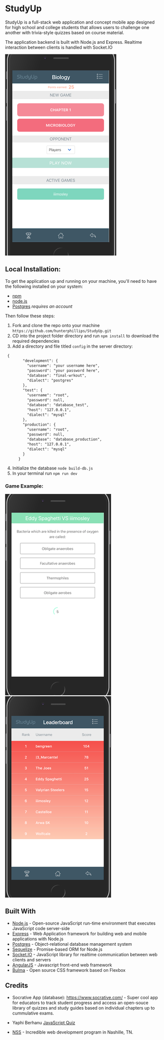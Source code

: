# StudyUp

StudyUp is a full-stack web application and concept mobile app designed for high school and college students that allows users to challenge one another with trivia-style quizzes based on course material.

The application backend is built with Node.js and Express. Realtime interaction between clients is handled with Socket.IO

![Course screen](./client/styles/images/course.png)

## Local Installation:

To get the application up and running on your machine, you'll need to have the following installed on your system:

* [npm](https://www.npmjs.com/)
* [node.js](https://nodejs.org/en/)
* [Postgres](https://postgresql.org/) _requires an account_

Then follow these steps:

1.  Fork and clone the repo onto your machine `https://github.com/hunterphillips/StudyUp.git`
2.  CD into the project folder directory and run `npm install` to download the required dependencies
3.  Add a directory and file titled `config` in the server directory:

```
 {
        "development": {
          "username": "your username here",
          "password": "your password here",
          "database": "final-wrkout",
          "dialect": "postgres"
        },
        "test": {
          "username": "root",
          "password": null,
          "database": "database_test",
          "host": "127.0.0.1",
          "dialect": "mysql"
        },
        "production": {
          "username": "root",
          "password": null,
          "database": "database_production",
          "host": "127.0.0.1",
          "dialect": "mysql"
        }
      }
```

4.  Initialize the database `node build-db.js`
5.  In your terminal run `npm run dev`

### Game Example:

![Game screen](./client/styles/images/game.png) ![Leaderboard screen](./client/styles/images/board.png)

## Built With

* [Node.js](https://nodejs.org/) - Open-source JavaScript run-time environment that executes JavaScript code server-side
* [Express](https://expressjs.com/) - Web Application framework for building web and mobile applications with Node.js
* [Postgres](https://postgresql.org/) - Object-relational database management system
* [Sequelize](http://docs.sequelizejs.com/) - Promise-based ORM for Node.js
* [Socket.IO](https://socket.io/) - JavaScript library for realtime communication between web clients and servers
* [AngularJS](https://angularjs.org/) - Javascript front-end web framework
* [Bulma](https://bulma.io/) - Open source CSS framework based on Flexbox

## Credits

* Socrative App (database): <https://www.socrative.com/> - Super cool app for educators to track student progress and access an open-souce library of quizzes and study guides based on individual chapters up to cummulative exams.

* Yaphi Berhanu [JavaScript Quiz](https://www.sitepoint.com/author/yberhanu/)

* [NSS](http://nashvillesoftwareschool.com/) - Incredible web development program in Nashille, TN.
